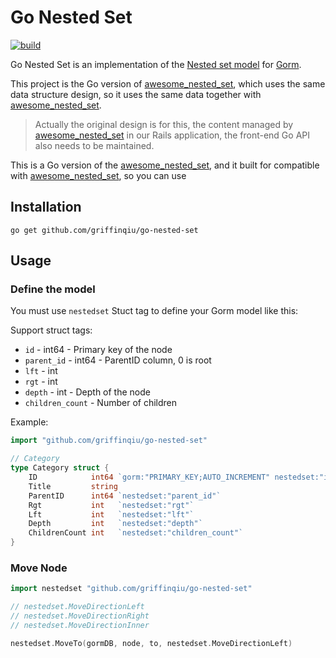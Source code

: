 # Go Nested Set

[![build](https://github.com/griffinqiu/go-nested-set/workflows/build/badge.svg)](https://github.com/griffinqiu/go-nested-set/actions?query=workflow%3Abuild)

Go Nested Set is an implementation of the [Nested set model](https://en.wikipedia.org/wiki/Nested_set_model) for [Gorm](https://gorm.io/index.html).

This project is the Go version of [awesome_nested_set](https://github.com/collectiveidea/awesome_nested_set), which uses the same data structure design, so it uses the same data together with [awesome_nested_set](https://github.com/collectiveidea/awesome_nested_set).

> Actually the original design is for this, the content managed by [awesome_nested_set](https://github.com/collectiveidea/awesome_nested_set) in our Rails application, the front-end Go API also needs to be maintained.

This is a Go version of the [awesome_nested_set](https://github.com/collectiveidea/awesome_nested_set), and it built for compatible with [awesome_nested_set](https://github.com/collectiveidea/awesome_nested_set), so you can use

## Installation

```
go get github.com/griffinqiu/go-nested-set
```

## Usage

### Define the model

You must use `nestedset` Stuct tag to define your Gorm model like this:

Support struct tags:

- `id` - int64 - Primary key of the node
- `parent_id` - int64 - ParentID column, 0 is root
- `lft` - int
- `rgt` - int
- `depth` - int - Depth of the node
- `children_count` - Number of children

Example:

```go
import "github.com/griffinqiu/go-nested-set"

// Category
type Category struct {
	ID            int64 `gorm:"PRIMARY_KEY;AUTO_INCREMENT" nestedset:"id"`
	Title         string
	ParentID      int64 `nestedset:"parent_id"`
	Rgt           int   `nestedset:"rgt"`
	Lft           int   `nestedset:"lft"`
	Depth         int   `nestedset:"depth"`
	ChildrenCount int   `nestedset:"children_count"`
}
```

### Move Node

```go
import nestedset "github.com/griffinqiu/go-nested-set"

// nestedset.MoveDirectionLeft
// nestedset.MoveDirectionRight
// nestedset.MoveDirectionInner

nestedset.MoveTo(gormDB, node, to, nestedset.MoveDirectionLeft)
```
